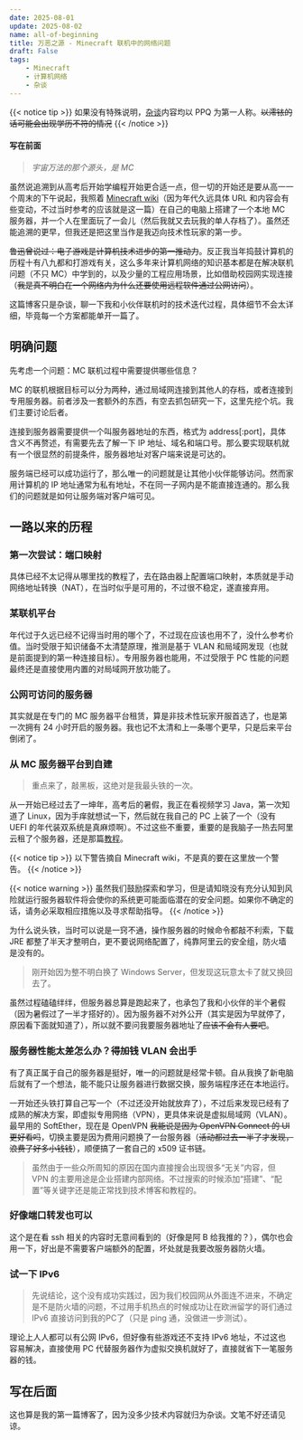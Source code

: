 ```yaml
---
date: 2025-08-01
update: 2025-08-02
name: all-of-beginning
title: 万恶之源 - Minecraft 联机中的网络问题
draft: False
tags:
    - Minecraft
    - 计算机网络
    - 杂谈
---
```


{{< notice tip >}}
如果没有特殊说明，[杂谈](/tags/杂谈)内容均以 PPQ 为第一人称。~~以澪铱的话可能会出现学历不符的情况~~
{{< /notice >}}

#### 写在前面

> *宇宙万法的那个源头，是 MC*

虽然说追溯到从高考后开始学编程开始更合适一点，但一切的开始还是要从高一一个周末的下午说起，我照着 [Minecraft wiki](https://zh.minecraft.wiki/w/Tutorial:架设Java版服务器)（因为年代久远具体 URL 和内容会有些变动，不过当时参考的应该就是这一篇）在自己的电脑上搭建了一个本地 MC 服务器，并一个人在里面玩了一会儿（然后我就又去玩我的单人存档了）。虽然还能追溯的更早，但我还是把这里当作是我迈向技术性玩家的第一步。

~~鲁迅曾说过：电子游戏是计算机技术进步的第一推动力~~。反正我当年捣鼓计算机的历程十有八九都和打游戏有关，这么多年来计算机网络的知识基本都是在解决联机问题（不只 MC）中学到的，以及少量的工程应用场景，比如借助校园网实现连接（~~我是真不明白在一个网络内为什么还要使用远程软件通过公网访问~~）。

这篇博客只是杂谈，聊一下我和小伙伴联机时的技术迭代过程，具体细节不会太详细，毕竟每一个方案都能单开一篇了。

## 明确问题

先考虑一个问题：MC 联机过程中需要提供哪些信息？

MC 的联机根据目标可以分为两种，通过局域网连接到其他人的存档，或者连接到专用服务器。前者涉及一套额外的东西，有空去抓包研究一下，这里先挖个坑。我们主要讨论后者。

连接到服务器需要提供一个叫服务器地址的东西，格式为 address[:port]，具体含义不再赘述，有需要先去了解一下 IP 地址、域名和端口号。那么要实现联机就有一个很显然的前提条件，服务器地址对客户端来说是可达的。

服务端已经可以成功运行了，那么唯一的问题就是让其他小伙伴能够访问。然而家用计算机的 IP 地址通常为私有地址，不在同一子网内是不能直接连通的。那么我们的问题就是如何让服务端对客户端可见。

## 一路以来的历程

### 第一次尝试：端口映射

具体已经不太记得从哪里找的教程了，去在路由器上配置端口映射，本质就是手动网络地址转换（NAT），在当时似乎是可用的，不过很不稳定，遂直接弃用。

### 某联机平台

年代过于久远已经不记得当时用的哪个了，不过现在应该也用不了，没什么参考价值。当时受限于知识储备不太清楚原理，推测是基于 VLAN 和局域网发现（也就是前面提到的第一种连接目标）。专用服务器也能用，不过受限于 PC 性能的问题最终还是直接使用内置的对局域网开放功能了。

### 公网可访问的服务器

其实就是在专门的 MC 服务器平台租赁，算是非技术性玩家开服首选了，也是第一次拥有 24 小时开启的服务器。我也记不太清和上一条哪个更早，只是后来平台倒闭了。

### 从 MC 服务器平台到自建

> 重点来了，敲黑板，这绝对是我最头铁的一次。

从一开始已经过去了一坤年，高考后的暑假，我正在看视频学习 Java，第一次知道了 Linux，因为手痒就想试一下，然后就在我自己的 PC 上装了一个（没有 UEFI 的年代装双系统是真麻烦啊）。不过这些不重要，重要的是我脑子一热去阿里云租了个服务器，还是那篇[教程](https://zh.minecraft.wiki/w/Tutorial:架设Java版服务器)。

{{< notice tip >}}
以下警告摘自 Minecraft wiki，不是真的要在这里放一个警告。
{{< /notice >}}

{{< notice warning >}}
虽然我们鼓励探索和学习，但是请知晓没有充分认知到风险就运行服务器软件将会使你的系统更可能面临潜在的安全问题。如果你不确定的话，请务必采取相应措施以及寻求帮助指导。
{{< /notice >}}

为什么说头铁，当时可以说是一窍不通，操作服务器的时候命令都敲不利索，下载 JRE 都整了半天才整明白，更不要说网络配置了，纯靠阿里云的安全组，防火墙是没有的。

> 刚开始因为整不明白换了 Windows Server，但发现这玩意太卡了就又换回去了。

虽然过程磕磕绊绊，但服务器总算是跑起来了，也承包了我和小伙伴的半个暑假（因为暑假过了一半才搭好的）。因为服务器不对外公开（其实是因为早就停了，原因看下面就知道了），所以就不要问我要服务器地址了~~应该不会有人要吧~~。

### 服务器性能太差怎么办？~~得加钱~~ VLAN 会出手

有了真正属于自己的服务器是挺好，唯一的问题就是经常卡顿。自从我换了新电脑后就有了一个想法，能不能只让服务器进行数据交换，服务端程序还在本地运行。

一开始还头铁打算自己写一个（不过还没开始就放弃了），不过后来发现已经有了成熟的解决方案，即虚拟专用网络（VPN），更具体来说是虚拟局域网（VLAN）。最早用的 SoftEther，现在是 OpenVPN ~~我能说是因为 OpenVPN Connect 的 UI 更好看吗~~，切换主要是因为费用问题换了一台服务器（~~活动都过去一半了才发现，浪费了好多小钱钱~~），顺便搞了一套自己的 x509 证书链。

> 虽然由于一些众所周知的原因在国内直接搜会出现很多“无关”内容，但 VPN 的主要用途是企业搭建内部网络。不过搜索的时候添加“搭建”、“配置”等关键字还是能正常找到技术博客和教程的。

### 好像端口转发也可以

这个是在看 ssh 相关的内容时无意间看到的（好像是阿 B 给我推的？），偶尔也会用一下，好出是不需要客户端额外的配置，坏处就是我要改服务器防火墙。

### 试一下 IPv6

> 先说结论，这个没有成功实践过，因为我们校园网从外面连不进来，不确定是不是防火墙的问题，不过用手机热点的时候成功让在欧洲留学的哥们通过 IPv6 直接访问到我的PC了（只是 ping 通，没做进一步测试）。

理论上人人都可以有公网 IPv6，但好像有些游戏还不支持 IPv6 地址，不过这也容易解决，直接使用 PC 代替服务器作为虚拟交换机就好了，直接就省下一笔服务器的钱。

## 写在后面

这也算是我的第一篇博客了，因为没多少技术内容就归为杂谈。文笔不好还请见谅。
